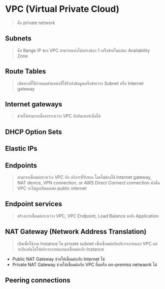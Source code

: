 # VPC (Virtual Private Cloud)
> คือ private network

## Subnets
> คือ Range IP ของ VPC สามารถแบ่งได้อย่างน้อง 1 เครือข่ายในแต่ละ Availability Zone

## Route Tables
> เส้นทางที่ใช้กำหนดตำแหน่งที่ใช้รับส่งข้อมูลเครือข่ายจาก Subnet หรือ Internet gateway

## Internet gateways
> ช่วยให้สามารถสื่อสารระหว่าง VPC กับอินเทอร์เน็ตได้

## DHCP Option Sets


## Elastic IPs

## Endpoints
> สามารถเชื่อมต่อระหว่าง VPC กับ บริการที่รับรอง โดยไม่ต้องใช้ Internet gateway, NAT device, VPN connection, or AWS Direct Connect connection  ดังนั้น VPC จะไม่ถูกเปิดเผยต่อ public internet

## Endpoint services
> สร้างการเชื่อมต่อระหว่าง VPC, VPC Endpoint, Load Balance มายัง Application

## NAT Gateway (Network Address Translation)
> เปิดเพื่อใช้งาน Instance ใน private subnet เพื่อเชื่อมต่อกับบริการภายนอก VPC แต่จะป้องกันไม่ให้บริการภายนอกมาเชื่อมต่อกับ Instance

 - Public NAT Gateway ช่วยให้เชื่อมต่อกับ Internet ได้
 - Private NAT Gateway ช่วยให้เชื่อมต่อกับ VPC อื่นหรือ on-premiss netwaork ได้

## Peering connections